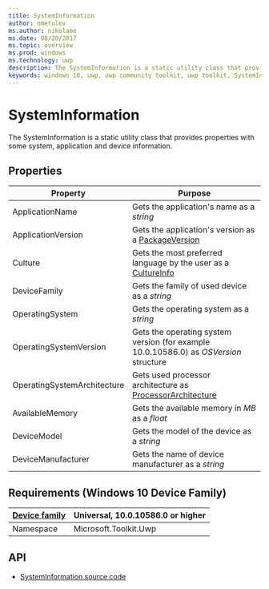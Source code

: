 ```yaml
---
title: SystemInformation
author: nmetulev
ms.author: nikolame
ms.date: 08/20/2017
ms.topic: overview
ms.prod: windows
ms.technology: uwp
description: The SystemInformation is a static utility class that provides properties with some system, application and device information.
keywords: windows 10, uwp, uwp community toolkit, uwp toolkit, SystemInformation
---
```


# SystemInformation

The SystemInformation is a static utility class that provides properties with some system, application and device information.


## Properties

| Property | Purpose |
| --- | --- |
|ApplicationName | Gets the application's name as a _string_ |
|ApplicationVersion | Gets the application's version as a [PackageVersion](https://msdn.microsoft.com/en-us/library/windows/apps/xaml/windows.applicationmodel.packageversion.aspx) |
|Culture | Gets the most preferred language by the user as a [CultureInfo](https://msdn.microsoft.com/en-us/library/windows/apps/xaml/system.globalization.cultureinfo(v=vs.105).aspx) |
|DeviceFamily | Gets the family of used device as a _string_ |
|OperatingSystem | Gets the operating system as a _string_ |
|OperatingSystemVersion | Gets the operating system version (for example 10.0.10586.0) as _OSVersion_ structure |
|OperatingSystemArchitecture | Gets used processor architecture as [ProcessorArchitecture](https://msdn.microsoft.com/en-us/library/windows/apps/windows.system.processorarchitecture) |
|AvailableMemory | Gets the available memory in _MB_ as a _float_ |
|DeviceModel | Gets the model of the device as a _string_ |
|DeviceManufacturer | Gets the name of device manufacturer as a _string_ |

## Requirements (Windows 10 Device Family)

| [Device family](http://go.microsoft.com/fwlink/p/?LinkID=526370) | Universal, 10.0.10586.0 or higher |
| --- | --- |
| Namespace | Microsoft.Toolkit.Uwp |

## API
* [SystemInformation source code](https://github.com/Microsoft/UWPCommunityToolkit/blob/master/Microsoft.Toolkit.Uwp/Helpers/SystemInformation.cs)
